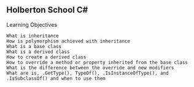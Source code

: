 Holberton School C#
---
Learning Objectives

    What is inheritance
    How is polymorphism achieved with inheritance
    What is a base class
    What is a derived class
    How to create a derived class
    How to override a method or property inherited from the base class
    What is the difference between the override and new modifiers
    What are is, .GetType(), TypeOf(), .IsInstanceOfType(), and .IsSubclassOf() and when to use them
